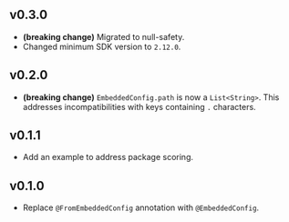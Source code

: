 ## v0.3.0
- **(breaking change)** Migrated to null-safety.
- Changed minimum SDK version to `2.12.0`.

## v0.2.0
- **(breaking change)** `EmbeddedConfig.path` is now a `List<String>`. This addresses incompatibilities with keys containing `.` characters.

## v0.1.1
- Add an example to address package scoring.

## v0.1.0
- Replace `@FromEmbeddedConfig` annotation with `@EmbeddedConfig`.
